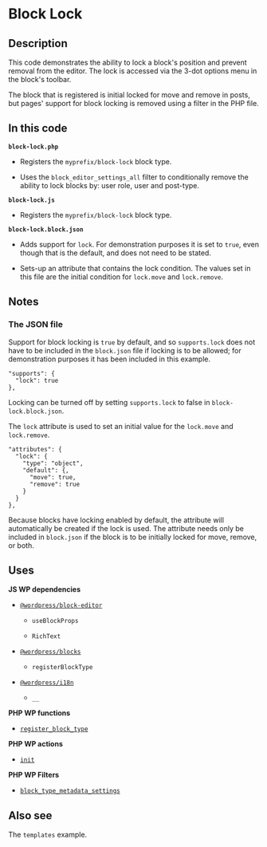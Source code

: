 # Block Lock

## Description

This code demonstrates the ability to lock a block's position and prevent removal from the editor. The lock is accessed via the 3-dot options menu in the block's toolbar.

The block that is registered is initial locked for move and remove in posts, but pages' support for block locking is removed using a filter in the PHP file.

## In this code

**`block-lock.php`**

- Registers the `myprefix/block-lock` block type.

- Uses the `block_editor_settings_all` filter to conditionally remove the ability to lock blocks by: user role, user and post-type.

**`block-lock.js`**

- Registers the `myprefix/block-lock` block type.

**`block-lock.block.json`**

- Adds support for `lock`. For demonstration purposes it is set to `true`, even though that is the default, and does not need to be stated.

- Sets-up an attribute that contains the lock condition. The values set in this file are the initial condition for `lock.move` and `lock.remove`.

## Notes

### The JSON file

Support for block locking is `true` by default, and so `supports.lock` does not have to be included in the `block.json` file if locking is to be allowed; for demonstration purposes it has been included in this example.

    "supports": {
      "lock": true
    },

Locking can be turned off by setting `supports.lock` to false in `block-lock.block.json`.

The `lock` attribute is used to set an initial value for the `lock.move` and `lock.remove`.

    "attributes": {
      "lock": {
        "type": "object",
        "default": {,
          "move": true,
          "remove": true
        }
      }
    },

Because blocks have locking enabled by default, the attribute will automatically be created if the lock is used. The attribute needs only be included in `block.json` if the block is to be initially locked for move, remove, or both.

## Uses

**JS WP dependencies**

- [`@wordpress/block-editor`](https://developer.wordpress.org/block-editor/reference-guides/packages/packages-block-editor/)

  - `useBlockProps`

  - `RichText`

- [`@wordpress/blocks`](https://developer.wordpress.org/block-editor/reference-guides/packages/packages-blocks/)

  - `registerBlockType`

- [`@wordpress/i18n`](https://developer.wordpress.org/block-editor/reference-guides/packages/packages-i18n/)

  - `__`

**PHP WP functions**

- [`register_block_type`](https://developer.wordpress.org/reference/functions/register_block_type/)

**PHP WP actions**

- [`init`](https://developer.wordpress.org/reference/hooks/init/)

**PHP WP Filters**

- [`block_type_metadata_settings`](https://developer.wordpress.org/reference/hooks/block_type_metadata_settings/)

## Also see

The `templates` example.

